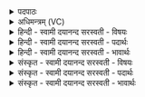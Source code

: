 <details><summary>पदपाठः</summary>

त्र्यवि॒रिति॑ त्रि॒ऽअविः॑। च॒। मे॒। त्र्य॒वीति॑ त्रिऽअ॒वी। च॒। मे॒। दि॒त्य॒वाडिति॑ दित्य॒ऽवाट्। च॒। मे॒। दि॒त्यौ॒ही। च॒। मे॒। पञ्चा॑वि॒रिति॒ पञ्च॑ऽअविः। च॒। मे॒। प॒ञ्चा॒विति॑ पञ्चऽअ॒वी। च॒। मे॒। त्रि॒व॒त्स इति॑ त्रिऽव॒त्सः। च॒। मे॒। त्रि॒व॒त्सेति॑ त्रिऽव॒त्सा। च॒। मे॒। तु॒र्य॒वाडिति॑ तुर्य॒ऽवाट्। च॒। मे॒। तु॒र्यौ॒ही। च॒। मे॒। य॒ज्ञेन॑। क॒ल्प॒न्ताम्। २६।
</details>

<details><summary>अधिमन्त्रम् (VC)</summary>

- पशुविद्याविदात्मा देवता
- देवा ऋषयः
- ब्राह्मी बृहती
- मध्यमः
</details>

<details><summary>हिन्दी - स्वामी दयानन्द सरस्वती  - विषयः</summary>

अथ पशुपालन विषय अगले मन्त्र में कहा है ॥
</details>

<details><summary>हिन्दी - स्वामी दयानन्द सरस्वती  - पदार्थः</summary>

पदार्थान्वयभाषाः -  (मे) मेरा (त्र्यविः) तीन प्रकार का भेड़ोंवाला (च) और इससे भिन्न सामग्री (मे) मेरी (त्र्यवी) तीन प्रकार की भेड़ोंवाली स्त्री (च) और इनसे उत्पन्न हुए घृतादि (मे) मेरे (दित्यवाट्) खण्डित क्रियाओं में हुए विघ्नों को पृथक् करनेवाला (च) और इसके सम्बन्धी (मे) मेरी (दित्यौही) उन्हीं क्रियाओं को प्राप्त कराने हारी गाय आदि (च) और उसकी रक्षा (मे) मेरा (पञ्चाविः) पाँच प्रकार की भेड़ोंवाला (च) और उसके घृतादि (मे) मेरी (पञ्चावी) पाँच प्रकार की भेड़ोंवाली स्त्री (च) और (मे) मेरा (त्रिवत्सः) तीन बछड़ेवाला (च) और उसके बछड़े आदि (मे) मेरी (त्रिवत्सा) तीन बछड़ेवाली गौ (च) और उसके घृतादि (मे) मेरा (तुर्यवाट्) चौथे वर्ष को प्राप्त हुआ बैल आदि (च) और इसको काम में लाना (मे) मेरी (तुर्यौही) चौथे वर्ष को प्राप्त गौ (च) और इसको शिक्षा ये सब पदार्थ (यज्ञेन) पशुओं के पालन के विधान से (कल्पन्ताम्) समर्थ होवें ॥२६ ॥
</details>

<details><summary>हिन्दी - स्वामी दयानन्द सरस्वती  - भावार्थः</summary>

भावार्थभाषाः -  इस मन्त्र में गौ और भेड़ के उपलक्षण से अन्य पशुओं का भी ग्रहण होता है। जो मनुष्य पशुओं को बढ़ाते हैं, वे इनके रसों से आढ्य होते हैं ॥२६ ॥
</details>

<details><summary>संस्कृत - स्वामी दयानन्द सरस्वती  - विषयः</summary>

अथ पशुपालनविषयमाह ॥
</details>

<details><summary>संस्कृत - स्वामी दयानन्द सरस्वती  - पदार्थः</summary>

पदार्थान्वयभाषाः -  मे त्र्यविश्च मे त्र्यवी च मे दित्यवाट् च मे दित्यौही च मे पञ्चाविश्च मे पञ्चावी च मे त्रिवत्सश्च मे त्रिवत्सा च मे तुर्यवाट् च मे तुर्यौही च यज्ञेन कल्पन्ताम् ॥२६ ॥
</details>

<details><summary>संस्कृत - स्वामी दयानन्द सरस्वती  - भावार्थः</summary>

भावार्थभाषाः -  अत्र गोजाविग्रहणमुपलक्षणार्थम्। ये मनुष्याः पशून् वर्द्धयन्ति ते रसाढ्या जायन्ते ॥२६ ॥
</details>